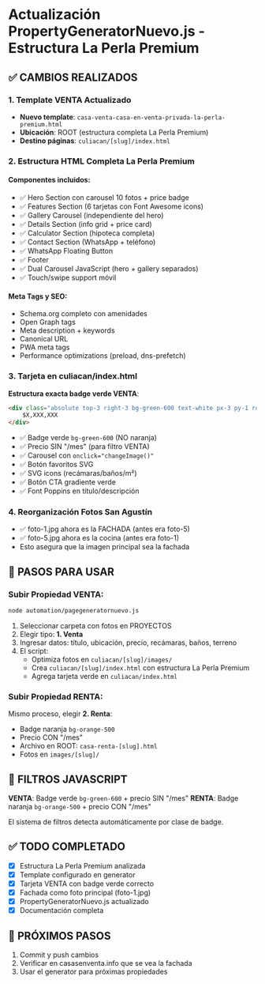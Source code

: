 # Actualización PropertyGeneratorNuevo.js - Estructura La Perla Premium

## ✅ CAMBIOS REALIZADOS

### 1. Template VENTA Actualizado
- **Nuevo template**: `casa-venta-casa-en-venta-privada-la-perla-premium.html`
- **Ubicación**: ROOT (estructura completa La Perla Premium)
- **Destino páginas**: `culiacan/[slug]/index.html`

### 2. Estructura HTML Completa La Perla Premium

#### Componentes incluidos:
- ✅ Hero Section con carousel 10 fotos + price badge
- ✅ Features Section (6 tarjetas con Font Awesome icons)
- ✅ Gallery Carousel (independiente del hero)
- ✅ Details Section (info grid + price card)
- ✅ Calculator Section (hipoteca completa)
- ✅ Contact Section (WhatsApp + teléfono)
- ✅ WhatsApp Floating Button
- ✅ Footer
- ✅ Dual Carousel JavaScript (hero + gallery separados)
- ✅ Touch/swipe support móvil

#### Meta Tags y SEO:
- Schema.org completo con amenidades
- Open Graph tags
- Meta description + keywords
- Canonical URL
- PWA meta tags
- Performance optimizations (preload, dns-prefetch)

### 3. Tarjeta en culiacan/index.html

**Estructura exacta badge verde VENTA**:
```html
<div class="absolute top-3 right-3 bg-green-600 text-white px-3 py-1 rounded-full text-sm font-bold z-20">
    $X,XXX,XXX
</div>
```

- ✅ Badge verde `bg-green-600` (NO naranja)
- ✅ Precio SIN "/mes" (para filtro VENTA)
- ✅ Carousel con `onclick="changeImage()"`
- ✅ Botón favoritos SVG
- ✅ SVG icons (recámaras/baños/m²)
- ✅ Botón CTA gradiente verde
- ✅ Font Poppins en título/descripción

### 4. Reorganización Fotos San Agustín
- ✅ foto-1.jpg ahora es la FACHADA (antes era foto-5)
- ✅ foto-5.jpg ahora es la cocina (antes era foto-1)
- Esto asegura que la imagen principal sea la fachada

## 📝 PASOS PARA USAR

### Subir Propiedad VENTA:
```bash
node automation/pagegeneratornuevo.js
```

1. Seleccionar carpeta con fotos en PROYECTOS
2. Elegir tipo: **1. Venta**
3. Ingresar datos: título, ubicación, precio, recámaras, baños, terreno
4. El script:
   - Optimiza fotos en `culiacan/[slug]/images/`
   - Crea `culiacan/[slug]/index.html` con estructura La Perla Premium
   - Agrega tarjeta verde en `culiacan/index.html`

### Subir Propiedad RENTA:
Mismo proceso, elegir **2. Renta**:
- Badge naranja `bg-orange-500`
- Precio CON "/mes"
- Archivo en ROOT: `casa-renta-[slug].html`
- Fotos en `images/[slug]/`

## 🎯 FILTROS JAVASCRIPT

**VENTA**: Badge verde `bg-green-600` + precio SIN "/mes"
**RENTA**: Badge naranja `bg-orange-500` + precio CON "/mes"

El sistema de filtros detecta automáticamente por clase de badge.

## ✅ TODO COMPLETADO
- [x] Estructura La Perla Premium analizada
- [x] Template configurado en generator
- [x] Tarjeta VENTA con badge verde correcto
- [x] Fachada como foto principal (foto-1.jpg)
- [x] PropertyGeneratorNuevo.js actualizado
- [x] Documentación completa

## 🚀 PRÓXIMOS PASOS
1. Commit y push cambios
2. Verificar en casasenventa.info que se vea la fachada
3. Usar el generator para próximas propiedades
